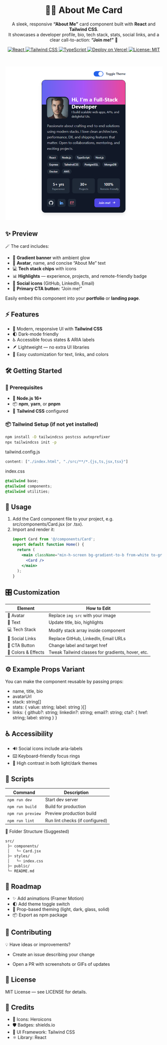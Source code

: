 <h1 align="center">👨‍💻 About Me Card</h1>

<p align="center">
  A sleek, responsive <b>“About Me”</b> card component built with <b>React</b> and <b>Tailwind CSS</b>.<br>
  It showcases a developer profile, bio, tech stack, stats, social links, and a clear call-to-action: <b>“Join me!”</b> 🚀
</p>

<p align="center">
  <!-- Tech Badges -->
  <a href="https://reactjs.org/" target="_blank">
    <img alt="React" src="https://img.shields.io/badge/React-20232A?logo=react&logoColor=61DAFB" />
  </a>
  <a href="https://tailwindcss.com/" target="_blank">
    <img alt="Tailwind CSS" src="https://img.shields.io/badge/Tailwind-0F172A?logo=tailwindcss&logoColor=38BDF8" />
  </a>
  <a href="https://www.typescriptlang.org/" target="_blank">
    <img alt="TypeScript" src="https://img.shields.io/badge/TypeScript-3178C6?logo=typescript&logoColor=fff" />
  </a>
  <a href="https://vercel.com/" target="_blank">
    <img alt="Deploy on Vercel" src="https://img.shields.io/badge/Deploy-Vercel-000?logo=vercel&logoColor=fff" />
  </a>
  <a href="https://opensource.org/licenses/MIT" target="_blank">
    <img alt="License: MIT" src="https://img.shields.io/badge/License-MIT-green.svg" />
  </a>
</p>

<br>

![image](https://github.com/MdSaifAli063/About-Me-Card-React/blob/e1b8cbe73576af262beadab6d81168bb9d2b650f/Screenshot%202025-10-23%20012644_edited.png)


## ✨ Preview  

🪄 The card includes:  
- 🌈 **Gradient banner** with ambient glow  
- 👤 **Avatar**, name, and concise “About Me” text  
- 💻 **Tech stack chips** with icons  
- 📊 **Highlights** — experience, projects, and remote-friendly badge  
- 🔗 **Social icons** (GitHub, LinkedIn, Email)  
- 🚀 **Primary CTA button:** “Join me!”  

Easily embed this component into your **portfolio** or **landing page**.


## ⚡ Features  

- 🎨 Modern, responsive UI with **Tailwind CSS**  
- 🌓 Dark-mode friendly  
- ♿ Accessible focus states & ARIA labels  
- 🪶 Lightweight — no extra UI libraries  
- 🧩 Easy customization for text, links, and colors  


## 🛠️ Getting Started  

### 🧩 Prerequisites  
- 🧠 **Node.js 16+**  
- 📦 **npm**, **yarn**, or **pnpm**  
- 🎨 **Tailwind CSS** configured  

### 📦 Tailwind Setup (if not yet installed)  
```bash
npm install -D tailwindcss postcss autoprefixer
npx tailwindcss init -p
```
tailwind.config.js
```js
content: ["./index.html", "./src/**/*.{js,ts,jsx,tsx}"]
```
index.css
```css
@tailwind base;
@tailwind components;
@tailwind utilities;
```


## 🧩 Usage

1. Add the Card component file to your project, e.g.<br>
   src/components/Card.jsx (or .tsx).
3. Import and render it:
   ```jsx
   import Card from '@/components/Card';
   export default function Home() {
     return (
       <main className="min-h-screen bg-gradient-to-b from-white to-gray-50 dark:from-gray-900 dark:to-gray-950 p-6">
         <Card />
       </main>
     );
   }
   ```

## 🎛️ Customization

| Element             | How to Edit                                       |
| ------------------- | ------------------------------------------------- |
| 🧑 Avatar           | Replace `img src` with your image                 |
| 📝 Text             | Update title, bio, highlights                     |
| 💻 Tech Stack       | Modify stack array inside component               |
| 🔗 Social Links     | Replace GitHub, LinkedIn, Email URLs              |
| 🚀 CTA Button       | Change label and target href                      |
| 🎨 Colors & Effects | Tweak Tailwind classes for gradients, hover, etc. |


## ⚙️ Example Props Variant

You can make the component reusable by passing props:
- name, title, bio
- avatarUrl
- stack: string[]
- stats: { value: string; label: string }[]
- links: { github?: string; linkedin?: string; email?: string; cta?: { href: string; label: string } }

## ♿ Accessibility

- 🔊 Social icons include aria-labels
- ⌨️ Keyboard-friendly focus rings
- 🎨 High contrast in both light/dark themes

## 🧠 Scripts

| Command           | Description                     |
| ----------------- | ------------------------------- |
| `npm run dev`     | Start dev server                |
| `npm run build`   | Build for production            |
| `npm run preview` | Preview production build        |
| `npm run lint`    | Run lint checks (if configured) |


📂 Folder Structure (Suggested)
```pgsql
src/
 ├─ components/
 │   └─ Card.jsx
 ├─ styles/
 │   └─ index.css
 ├─ public/
 └─ README.md
```

## 🧭 Roadmap

- ✨ Add animations (Framer Motion)
- 🌓 Add theme toggle switch
- 🎨 Prop-based theming (light, dark, glass, solid)
- 📦 Export as npm package

## 🤝 Contributing

💡 Have ideas or improvements?

- Create an issue describing your change

- Open a PR with screenshots or GIFs of updates

## 🪪 License
MIT License — see LICENSE for details.

## 🙌 Credits

- 🧩 Icons: Heroicons
- 🛡️ Badges: shields.io
- 🎨 UI Framework: Tailwind CSS
- ⚛️ Library: React

